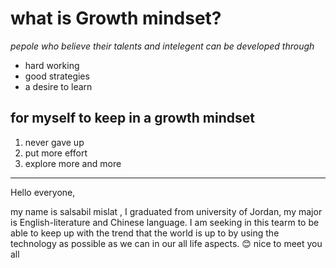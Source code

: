 #  what is Growth mindset?

*pepole who believe their talents and intelegent can be developed through*
 - hard working
 - good strategies 
 - a desire to learn 
 ## for myself to keep  in a growth mindset
 1. never gave up
 2. put more effort
 3. explore more and more
 *******************
 Hello everyone,

my name is salsabil mislat , I graduated from university of Jordan, my major is English-literature and Chinese language. 
I am seeking in this tearm to be able to keep up with the trend that the world is up to by using the technology as possible as we can in our all life aspects.
😊
nice to meet you all 
